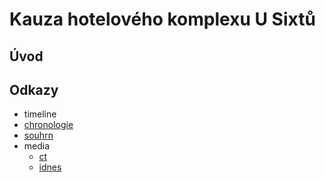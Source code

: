 Kauza hotelového komplexu U Sixtů
=================================

Úvod
----



Odkazy
------

* timeline
* [chronologie][]
* [souhrn][]
* media
	* [ct][]
	* [idnes][]

[chronologie]: http://obcanskymonitoring.cz/?p=4036
[souhrn]: http://obcanskymonitoring.cz/?p=3970
[idnes]: http://bydleni.idnes.cz/hotel-celetna-u-sixtu-0t4-/stavba.aspx?c=A150610_184612_stavba_web
[ct]: http://www.ceskatelevize.cz/ct24/regiony/1501840-u-staromestskeho-namesti-vznikne-z-bytu-hotel-najemnici-musi-pryc
